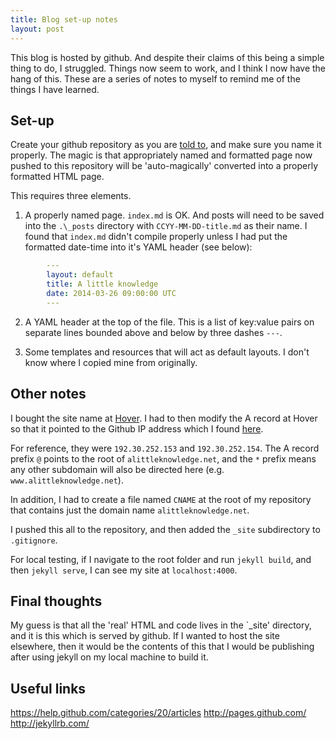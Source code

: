```yaml
---
title: Blog set-up notes
layout: post
---
```


This blog is hosted by github. And despite their claims of this being a simple thing to do, I struggled. Things now seem to work, and I think I now have the hang of this. These are a series of notes to myself to remind me of the things I have learned.

Set-up
------

Create your github repository as you are [told to](http://pages.github.com/), and make sure you name it properly. The magic is that appropriately named and formatted page now pushed to this repository will be 'auto-magically' converted into a properly formatted HTML page.

This requires three elements.

1. A properly named page. `index.md` is OK. And posts will need to be saved into the `.\_posts` directory with `CCYY-MM-DD-title.md` as their name. I found that `index.md` didn't compile properly unless I had put the formatted date-time into it's YAML header (see below):

```yaml
        ---
        layout: default
        title: A little knowledge
        date: 2014-03-26 09:00:00 UTC
        ---
```

2. A YAML header at the top of the file. This is a list of key:value pairs on separate lines bounded above and below by three dashes `---`.

3. Some templates and resources that will act as default layouts. I don't know where I copied mine from originally.


Other notes
-----------

I bought the site name at [Hover](www.hover.com). I had to then modify the A record at Hover so that it pointed to the Github IP address which I found [here](https://help.github.com/articles/my-custom-domain-isn-t-working).

For reference, they were `192.30.252.153` and `192.30.252.154`. The A record prefix `@` points to the root of `alittleknowledge.net`, and the `*` prefix means any other subdomain will also be directed here (e.g. `www.alittleknowledge.net`).

In addition, I had to create a file named `CNAME` at the root of my repository that contains just the domain name `alittleknowledge.net`.

I pushed this all to the repository, and then added the `_site` subdirectory to `.gitignore`.

For local testing, if I navigate to the root folder and run `jekyll build`, and then `jekyll serve`, I can see my site at `localhost:4000`.


Final thoughts
--------------

My guess is that all the 'real' HTML and code lives in the `_site' directory, and it is this which is served by github. If I wanted to host the site elsewhere, then it would be the contents of this that I would be publishing after using jekyll on my local machine to build it.  

Useful links
------------

https://help.github.com/categories/20/articles
http://pages.github.com/
http://jekyllrb.com/


